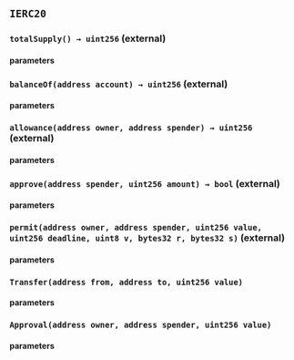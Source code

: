 ## `IERC20`

### `totalSupply() → uint256` (external)

#### parameters

### `balanceOf(address account) → uint256` (external)

#### parameters

### `allowance(address owner, address spender) → uint256` (external)

#### parameters

### `approve(address spender, uint256 amount) → bool` (external)

#### parameters

### `permit(address owner, address spender, uint256 value, uint256 deadline, uint8 v, bytes32 r, bytes32 s)` (external)

#### parameters

### `Transfer(address from, address to, uint256 value)`

#### parameters

### `Approval(address owner, address spender, uint256 value)`

#### parameters
